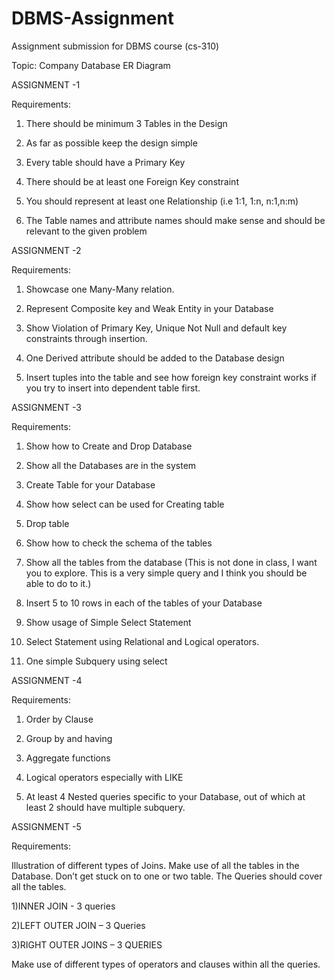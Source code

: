 # DBMS-Assignment
Assignment submission for DBMS course (cs-310)

Topic: Company Database ER Diagram

ASSIGNMENT -1

Requirements:

1) There should be minimum 3 Tables in the Design

2) As far as possible keep the design simple

3) Every table should have a Primary Key

4) There should be at least one Foreign Key constraint

5) You should represent at least one Relationship (i.e 1:1, 1:n, n:1,n:m)

6) The Table names and attribute names should make sense and should be relevant to the given problem


ASSIGNMENT -2

Requirements:

1) Showcase one Many-Many relation.

2) Represent Composite key and Weak Entity in your Database

3) Show Violation of Primary Key, Unique Not Null and default key constraints through insertion.

4) One Derived attribute should be added to the Database design

5) Insert tuples into the table and see how foreign key constraint works if you try to insert into dependent table first.


ASSIGNMENT -3


Requirements:

1) Show how to Create and Drop Database

2) Show all the Databases are in the system

3) Create Table for your Database

4) Show how select can be used for Creating table

5) Drop table

6) Show how to check the schema of the tables

7) Show all the tables from the database (This is not done in class, I want you to explore. This is a very simple query and I   think you should be able to do to it.)

8) Insert 5 to 10 rows in each of the tables of your Database

9) Show usage of Simple Select Statement

10) Select Statement using Relational and Logical operators.

11) One simple Subquery using select


ASSIGNMENT -4


Requirements:

1) Order by Clause

2) Group by and having

3) Aggregate functions

4) Logical operators especially with LIKE

5) At least 4 Nested queries specific to your Database, out of which at least 2 should
have multiple subquery.


ASSIGNMENT -5


Requirements:

Illustration of different types of Joins. Make use of all the tables in the Database. Don’t get stuck on to one or two table. The Queries should cover all the tables.

1)INNER JOIN - 3 queries

2)LEFT OUTER JOIN – 3 Queries

3)RIGHT OUTER JOINS – 3 QUERIES

Make use of different types of operators and clauses within all the queries.

